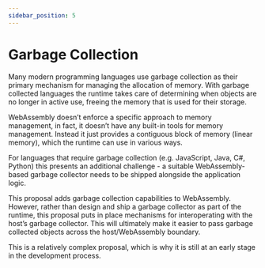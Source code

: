```yaml
---
sidebar_position: 5
---
```


# Garbage Collection

Many modern programming languages use garbage collection as their primary mechanism for managing the allocation of memory. With garbage collected languages the runtime takes care of determining when objects are no longer in active use, freeing the memory that is used for their storage.

WebAssembly doesn’t enforce a specific approach to memory management, in fact, it doesn’t have any built-in tools for memory management. Instead it just provides a contiguous block of memory (linear memory), which the runtime can use in various ways.

For languages that require garbage collection (e.g. JavaScript, Java, C#, Python) this presents an additional challenge - a suitable WebAssembly-based garbage collector needs to be shipped alongside the application logic.

This proposal adds garbage collection capabilities to WebAssembly. However, rather than design and ship a garbage collector as part of the runtime, this proposal puts in place mechanisms for interoperating with the host’s garbage collector. This will ultimately make it easier to pass garbage collected objects across the host/WebAssembly boundary.

This is a relatively complex proposal, which is why it is still at an early stage in the development process.